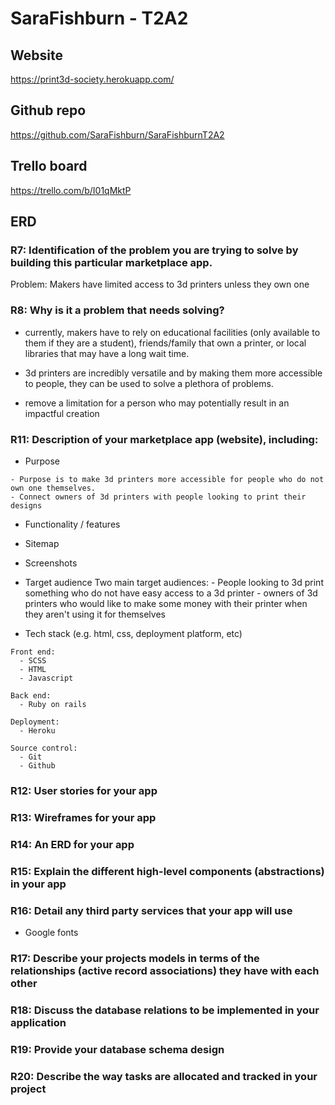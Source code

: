 # SaraFishburn - T2A2

## Website
https://print3d-society.herokuapp.com/

## Github repo

https://github.com/SaraFishburn/SaraFishburnT2A2

## Trello board

https://trello.com/b/I01qMktP

## ERD


### R7:	Identification of the problem you are trying to solve by building this particular marketplace app.

  Problem: Makers have limited access to 3d printers unless they own one

### R8:	Why is it a problem that needs solving?

  - currently, makers have to rely on educational facilities (only available to them if they are a student), friends/family that own a printer, or local libraries that may have a long wait time.

  - 3d printers are incredibly versatile and by making them more accessible to people, they can be used to solve a plethora of problems.

  - remove a limitation for a person who may potentially result in an impactful creation

### R11:	Description of your marketplace app (website), including:
   * Purpose

    - Purpose is to make 3d printers more accessible for people who do not own one themselves.
    - Connect owners of 3d printers with people looking to print their designs

   * Functionality / features
   * Sitemap
   * Screenshots
   * Target audience
    Two main target audiences: 
    - People looking to 3d print something who do not have easy access to a 3d printer
    - owners of 3d printers who would like to make some money with their printer when they aren't using it for themselves

   * Tech stack (e.g. html, css, deployment platform, etc)

    Front end:
      - SCSS
      - HTML
      - Javascript
    
    Back end:
      - Ruby on rails
    
    Deployment:
      - Heroku
    
    Source control:
      - Git
      - Github

### R12:	User stories for your app
### R13:	Wireframes for your app
### R14:	An ERD for your app
### R15:	Explain the different high-level components (abstractions) in your app
### R16:	Detail any third party services that your app will use

  - Google fonts

### R17:	Describe your projects models in terms of the relationships (active record associations) they have with each other
### R18:	Discuss the database relations to be implemented in your application
### R19:	Provide your database schema design
### R20:	Describe the way tasks are allocated and tracked in your project